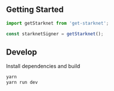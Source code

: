 ## Getting Started

```javascript
import getStarknet from 'get-starknet';

const starknetSigner = getStarknet();
```

## Develop

Install dependencies and build

```bash
yarn
yarn run dev
```
